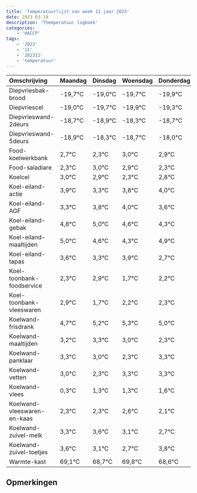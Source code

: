 ```yaml
---
title: 'Temperatuurlijst van week 11 jaar 2023'
date: 2023-03-19
description: 'Themperatuur logboek'
categories:
    - 'HACCP'
tags:
    - '2023'
    - '11'
    - '202311'
    - 'temperatuur'
---
```

|Omschrijving|Maandag|Dinsdag|Woensdag|Donderdag|Vrijdag|Zaterdag|Zondag|
|:---|:---|:---|:---|:---|:---|:---|:---|
|Diepvriesbak-brood|-19,7°C|-19,0°C|-19,7°C|-19,9°C|-19,3°C|-19,7°C|-19,0°C|
|Diepvriescel|-19,0°C|-19,7°C|-19,9°C|-19,3°C|-19,7°C|-19,0°C|-19,1°C|
|Diepvrieswand-2deurs|-18,7°C|-18,9°C|-18,3°C|-18,7°C|-18,0°C|-18,1°C|-18,7°C|
|Diepvrieswand-5deurs|-18,9°C|-18,3°C|-18,7°C|-18,0°C|-18,1°C|-18,7°C|-18,2°C|
|Food-koelwerkbank|2,7°C|2,3°C|3,0°C|2,9°C|2,3°C|2,8°C|3,0°C|
|Food-saladiare|2,3°C|3,0°C|2,9°C|2,3°C|2,8°C|3,0°C|2,6°C|
|Koelcel|3,0°C|2,9°C|2,3°C|2,8°C|3,0°C|2,6°C|2,3°C|
|Koel-eiland-actie|3,9°C|3,3°C|3,8°C|4,0°C|3,6°C|3,3°C|3,9°C|
|Koel-eiland-AGF|3,3°C|3,8°C|4,0°C|3,6°C|3,3°C|3,9°C|2,7°C|
|Koel-eiland-gebak|4,8°C|5,0°C|4,6°C|4,3°C|4,9°C|3,7°C|4,2°C|
|Koel-eiland-maaltijden|5,0°C|4,6°C|4,3°C|4,9°C|3,7°C|4,2°C|4,3°C|
|Koel-eiland-tapas|3,6°C|3,3°C|3,9°C|2,7°C|3,2°C|3,3°C|3,0°C|
|Koel-toonbank-foodservice|2,3°C|2,9°C|1,7°C|2,2°C|2,3°C|2,0°C|1,3°C|
|Koel-toonbank-vleeswaren|2,9°C|1,7°C|2,2°C|2,3°C|2,0°C|1,3°C|2,3°C|
|Koelwand-frisdrank|4,7°C|5,2°C|5,3°C|5,0°C|4,3°C|5,3°C|5,3°C|
|Koelwand-maaltijden|3,2°C|3,3°C|3,0°C|2,3°C|3,3°C|3,3°C|3,6°C|
|Koelwand-panklaar|3,3°C|3,0°C|2,3°C|3,3°C|3,3°C|3,6°C|3,1°C|
|Koelwand-vetten|3,0°C|2,3°C|3,3°C|3,3°C|3,6°C|3,1°C|2,7°C|
|Koelwand-vlees|0,3°C|1,3°C|1,3°C|1,6°C|1,1°C|0,7°C|1,8°C|
|Koelwand-vleeswaren-en-kaas|2,3°C|2,3°C|2,6°C|2,1°C|1,7°C|2,8°C|1,6°C|
|Koelwand-zuivel-melk|3,3°C|3,6°C|3,1°C|2,7°C|3,8°C|2,6°C|3,3°C|
|Koelwand-zuivel-toetjes|3,6°C|3,1°C|2,7°C|3,8°C|2,6°C|3,3°C|3,8°C|
|Warmte-kast|69,1°C|68,7°C|69,8°C|68,6°C|69,3°C|69,8°C|69,9°C|

## Opmerkingen


